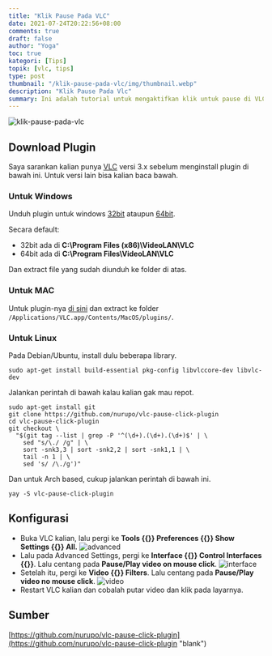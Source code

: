 ```yaml
---
title: "Klik Pause Pada VLC"
date: 2021-07-24T20:22:56+08:00
comments: true
draft: false
author: "Yoga"
toc: true
kategori: [Tips]
topik: [vlc, tips]
type: post
thumbnail: "/klik-pause-pada-vlc/img/thumbnail.webp"
description: "Klik Pause Pada Vlc"
summary: Ini adalah tutorial untuk mengaktifkan klik untuk pause di VLC
---
```


![klik-pause-pada-vlc](/klik-pause-pada-vlc/img/thumbnail.webp)

## Download Plugin

Saya sarankan kalian punya [VLC](https://www.videolan.org/vlc/#download) versi 3.x sebelum menginstall plugin di bawah ini. Untuk versi lain bisa kalian baca bawah.

### Untuk Windows

Unduh plugin untuk windows 
[32bit](https://github.com/nurupo/vlc-pause-click-plugin/releases/download/2.2.0/vlc-3.0-32bit-win.zip)
ataupun [64bit](https://github.com/nurupo/vlc-pause-click-plugin/releases/download/2.2.0/vlc-3.0-64bit-win.zip).

Secara default: 

+ 32bit ada di **C:\Program Files (x86)\VideoLAN\VLC** 
+ 64bit ada di **C:\Program Files\VideoLAN\VLC**

Dan extract file yang sudah diunduh ke folder di atas.

### Untuk MAC

Untuk plugin-nya [di sini](https://github.com/nurupo/vlc-pause-click-plugin/releases/download/2.2.0/vlc-3.0-macosx.zip) 
dan extract ke folder `/Applications/VLC.app/Contents/MacOS/plugins/`.

### Untuk Linux

Pada Debian/Ubuntu, install dulu beberapa library.

```Shell {user="$"}
sudo apt-get install build-essential pkg-config libvlccore-dev libvlc-dev
```

Jalankan perintah di bawah kalau kalian gak mau repot.

```Shell {user="$"}
sudo apt-get install git
git clone https://github.com/nurupo/vlc-pause-click-plugin
cd vlc-pause-click-plugin
git checkout \
  "$(git tag --list | grep -P '^(\d+).(\d+).(\d+)$' | \
    sed "s/\./ /g" | \
    sort -snk3,3 | sort -snk2,2 | sort -snk1,1 | \
    tail -n 1 | \
    sed 's/ /\./g')"
```

Dan untuk Arch based, cukup jalankan perintah di bawah ini.

```Shell {user="$"}
yay -S vlc-pause-click-plugin
```

## Konfigurasi

+ Buka VLC kalian, lalu pergi ke **Tools {{<scIcon class="fa fa-arrow-right">}} 
Preferences {{<scIcon class="fa fa-arrow-right">}} 
Show Settings {{<scIcon class="fa fa-arrow-right">}} All.**
    ![advanced](/klik-pause-pada-vlc/img/advanced.webp)
+ Lalu pada Advanced Settings, pergi ke **Interface {{<scIcon class="fa fa-arrow-right">}} 
Control Interfaces {{<scIcon class="fa fa-arrow-right">}}**. Lalu centang pada **Pause/Play video on mouse click**.
    ![interface](/klik-pause-pada-vlc/img/interface.webp)
+ Setelah itu, pergi ke **Video {{<scIcon class="fa fa-arrow-right">}} Filters**. Lalu centang pada **Pause/Play video no mouse click**.
    ![video](/klik-pause-pada-vlc/img/video.webp)
+ Restart VLC kalian dan cobalah putar video dan klik pada layarnya.

## Sumber

[https://github.com/nurupo/vlc-pause-click-plugin](https://github.com/nurupo/vlc-pause-click-plugin "blank")
